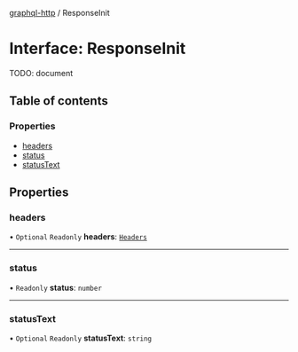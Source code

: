 [graphql-http](../README.md) / ResponseInit

# Interface: ResponseInit

TODO: document

## Table of contents

### Properties

- [headers](ResponseInit.md#headers)
- [status](ResponseInit.md#status)
- [statusText](ResponseInit.md#statustext)

## Properties

### headers

• `Optional` `Readonly` **headers**: [`Headers`](Headers.md)

___

### status

• `Readonly` **status**: `number`

___

### statusText

• `Optional` `Readonly` **statusText**: `string`
